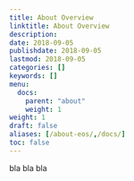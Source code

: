 ```yaml
---
title: About Overview
linktitle: About Overview
description:
date: 2018-09-05
publishdate: 2018-09-05
lastmod: 2018-09-05
categories: []
keywords: []
menu:
  docs:
    parent: "about"
    weight: 1
weight: 1
draft: false
aliases: [/about-eos/,/docs/]
toc: false
---
```


bla bla bla

